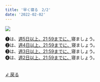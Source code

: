 ```yaml
---
title: '早く寝る　2/2'
date: '2022-02-02'
---
```

![](/images/a_05.jpg)

➊は、[週5日以上、21:59までに、]()寝ましょう。  
➋は、[週4日以上、21:59までに、]()寝ましょう。  
➌は、[週3日以上、21:59までに、]()寝ましょう。  
➍は、[週2日以上、21:59までに、]()寝ましょう。  

　  
[ ↲ 戻る ](/posts/00)

